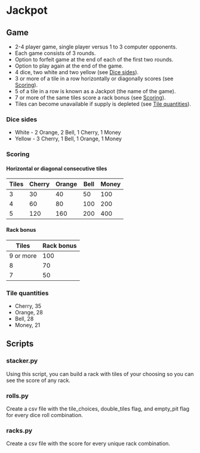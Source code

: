 # Jackpot

## Game
* 2-4 player game, single player versus 1 to 3 computer opponents.
* Each game consists of 3 rounds.
* Option to forfeit game at the end of each of the first two rounds.
* Option to play again at the end of the game.
* 4 dice, two white and two yellow (see [Dice sides](#dice-sides)).
* 3 or more of a tile in a row horizontally or diagonally scores (see [Scoring](#horizontal-or-diagonal-consecutive-tiles)).
* 5 of a tile in a row is known as a Jackpot (the name of the game).
* 7 or more of the same tiles score a rack bonus (see [Scoring](#rack-bonus)).
* Tiles can become unavailable if supply is depleted (see [Tile quantities](#tile-quantities)).

### Dice sides
* White - 2 Orange, 2 Bell, 1 Cherry, 1 Money
* Yellow - 3 Cherry, 1 Bell, 1 Orange, 1 Money

### Scoring
#### Horizontal or diagonal consecutive tiles
|Tiles|Cherry|Orange|Bell|Money|
|---|---|---|---|---|
|3|30|40|50|100|
|4|60|80|100|200|
|5|120|160|200|400|

#### Rack bonus
|Tiles|Rack bonus|
|---|---|
|9 or more|100|
|8|70|
|7|50|

### Tile quantities
* Cherry, 35
* Orange, 28
* Bell, 28
* Money, 21

## Scripts
### stacker.py
Using this script, you can build a rack with tiles of your choosing so you can see the score of any rack.

### rolls.py
Create a csv file with the tile_choices, double_tiles flag, and empty_pit flag for every dice roll combination.

### racks.py
Create a csv file with the score for every unique rack combination.